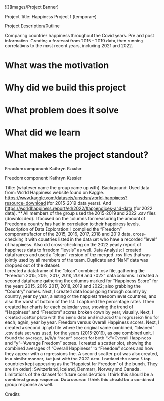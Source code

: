 
![](Images/Project Banner)

Project Title: Happiness Project 1 (temporary)

Project Description/Outline

Comparing countries happiness throughout the Covid years. Pre and post information. Creating a forecast from 2015 – 2019 data, then running correlations to the most recent years, including 2021 and 2022.


# What was the motivation
# Why did we build this project
# What problem does it solve
# What did we learn
# What makes the project standout?

Freedom component: Kathryn Kessler

Freedom component: Kathryn Kessler

Title: (whatever name the group came up with).
Background: Used data from: World Happiness website found on Kaggle. 
https://www.kaggle.com/datasets/unsdsn/world-happiness?resource=download (for 2015-2019 data years).
And
https://worldhappiness.report/ed/2022/#appendices-and-data (for 2022 data).
** All members of the group used the 2015-2019 and 2022 .csv files (downloaded).
I focused on the columns for measuring the amount of Freedom a country has had in correlation to their happiness levels. 
Description of Data Exploration:  I compiled the “Freedom” component/factor of the 2015, 2016, 2017, 2018 and 2019 data, cross-checking it with countries listed in the data set who have a recorded “level” of happiness.  Also did cross-checking on the 2022 yearly report of happiness data to freedom “levels” as well. 
Data Analysis:  I created dataframes and used a “clean” version of the merged .csv files that was jointly used by all members of the team.  Duplicate and “NaN” data was dropped out of the dataset.  
I created a dataframe of the “clean” combined .csv file, gathering the “Freedom 2015, 2016, 2017, 2018, 2019 and 2022” data columns.  I created a second dataframe gathering the columns marked for “Happiness Score” for the years 2015, 2016, 2017, 2018, 2019 and 2022; also grabbing the “Country” names. Next, I created data loops going through country by country, year by year, a listing of the happiest freedom level countries, and also the worst of bottom of the list. I captured the percentage rates. I then created bar charts for each calendar year, showing the trend of “Happiness” and “Freedom” scores broken down by year, visually.  Next, I created scatter plots with the same data and included the regression line for each; again, year by year. Freedom versus Overall Happiness scores. Next, I created a second .ipnyb file where the original same combined, “cleaned” .csv data set was used, for the years (2015-2019), as one combined unit.  I found the average, (a/k/a “mean” scores for both “x”=Overall Happiness and “y”=”Average Freedom” scores. I created a scatter plot, showing the combined averages of “Overall Happiness” to “Freedom” scores and how they appear with a regressions line. A second scatter plot was also created, in a similar manner, but just with the 2022 data. I noticed the same 5 top countries kept appearing as the “Happiest for Freedom” of the bunch. They are (in order): Switzerland, Iceland, Denmark, Norway and Canada. 
Limitations of the dataset for future consideration:  I think this should be a combined group response.
Data source: I think this should be a combined group response as well. 








Credits

